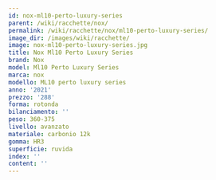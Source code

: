 ```yaml
---
id: nox-ml10-perto-luxury-series
parent: /wiki/racchette/nox/
permalink: /wiki/racchette/nox/ml10-perto-luxury-series/
image_dir: /images/wiki/racchette/
image: nox-ml10-perto-luxury-series.jpg
title: Nox Ml10 Perto Luxury Series
brand: Nox
model: Ml10 Perto Luxury Series
marca: nox
modello: ML10 perto luxury series
anno: '2021'
prezzo: '288'
forma: rotonda
bilanciamento: ''
peso: 360-375
livello: avanzato
materiale: carbonio 12k
gomma: HR3
superficie: ruvida
index: ''
content: ''
---
```

